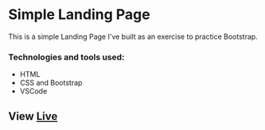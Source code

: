 # Simple Landing Page

This is a simple Landing Page I've built as an exercise to practice Bootstrap.

### Technologies and tools used:

- HTML
- CSS and Bootstrap
- VSCode

## View [Live](https://codepen.io/laura-rodd/full/yLNEJmj)

